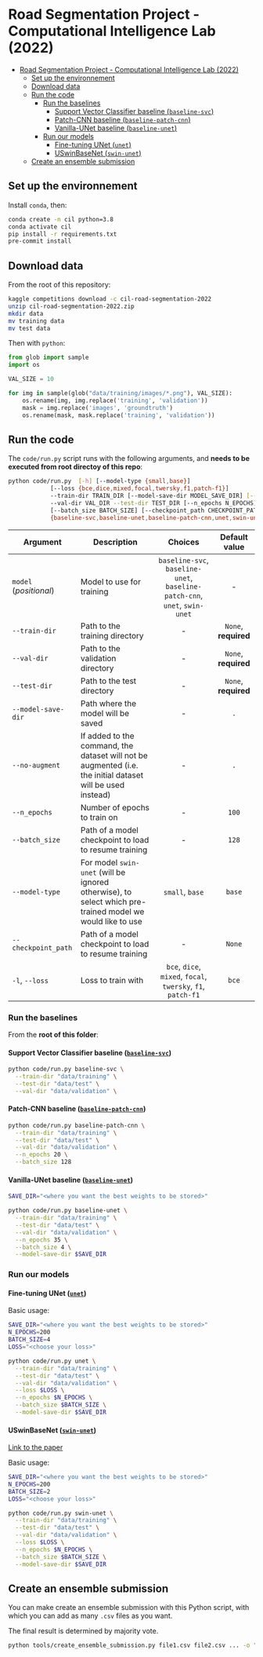 # Road Segmentation Project - Computational Intelligence Lab (2022)

- [Road Segmentation Project - Computational Intelligence Lab (2022)](#road-segmentation-project---computational-intelligence-lab-2022)
	- [Set up the environnement](#set-up-the-environnement)
	- [Download data](#download-data)
	- [Run the code](#run-the-code)
		- [Run the baselines](#run-the-baselines)
			- [Support Vector Classifier baseline (`baseline-svc`)](#support-vector-classifier-baseline-baseline-svc)
			- [Patch-CNN baseline (`baseline-patch-cnn`)](#patch-cnn-baseline-baseline-patch-cnn)
			- [Vanilla-UNet baseline (`baseline-unet`)](#vanilla-unet-baseline-baseline-unet)
		- [Run our models](#run-our-models)
			- [Fine-tuning UNet (`unet`)](#fine-tuning-unet-unet)
			- [USwinBaseNet (`swin-unet`)](#uswinbasenet-swin-unet)
	- [Create an ensemble submission](#create-an-ensemble-submission)

## Set up the environnement

Install `conda`, then:

```bash
conda create -n cil python=3.8
conda activate cil
pip install -r requirements.txt
pre-commit install
```

## Download data

From the root of this repository:

```bash
kaggle competitions download -c cil-road-segmentation-2022
unzip cil-road-segmentation-2022.zip
mkdir data
mv training data
mv test data
```

Then with `python`:

```python
from glob import sample
import os

VAL_SIZE = 10

for img in sample(glob("data/training/images/*.png"), VAL_SIZE):
	os.rename(img, img.replace('training', 'validation'))
	mask = img.replace('images', 'groundtruth')
	os.rename(mask, mask.replace('training', 'validation'))

```

## Run the code

The `code/run.py` script runs with the following arguments, and **needs to be executed from root directoy of this repo**:

```bash
python code/run.py 	[-h] [--model-type {small,base}]
			[--loss {bce,dice,mixed,focal,twersky,f1,patch-f1}]
			--train-dir TRAIN_DIR [--model-save-dir MODEL_SAVE_DIR] [--no-augment]
			--val-dir VAL_DIR --test-dir TEST_DIR [--n_epochs N_EPOCHS]
			[--batch_size BATCH_SIZE] [--checkpoint_path CHECKPOINT_PATH]
			{baseline-svc,baseline-unet,baseline-patch-cnn,unet,swin-unet}
```

| Argument               | Description                                                                                                |                                  Choices                                   |    Default value     |
| ---------------------- | ---------------------------------------------------------------------------------------------------------- | :------------------------------------------------------------------------: | :------------------: |
| `model` (_positional_) | Model to use for training                                                                                  | `baseline-svc`, `baseline-unet`, `baseline-patch-cnn`, `unet`, `swin-unet` |          -           |
| `--train-dir`          | Path to the training directory                                                                             |                                     -                                      | `None`, **required** |
| `--val-dir`            | Path to the validation directory                                                                           |                                     -                                      | `None`, **required** |
| `--test-dir`           | Path to the test directory                                                                                 |                                     -                                      | `None`, **required** |
| `--model-save-dir`     | Path where the model will be saved                                                                         |                                     -                                      |         `.`          |
| `--no-augment`         | If added to the command, the dataset will not be augmented (i.e. the initial dataset will be used instead) |                                     -                                      |         `.`          |
| `--n_epochs`           | Number of epochs to train on                                                                               |                                     -                                      |        `100`         |
| `--batch_size`         | Path of a model checkpoint to load to resume training                                                      |                                     -                                      |        `128`         |
| `--model-type`         | For model `swin-unet` (will be ignored otherwise), to select which pre-trained model we would like to use  |                              `small`, `base`                               |        `base`        |
| `--checkpoint_path`    | Path of a model checkpoint to load to resume training                                                      |                                     -                                      |        `None`        |
| `-l`, `--loss`         | Loss to train with                                                                                         |        `bce`, `dice`, `mixed`, `focal`, `twersky`, `f1`, `patch-f1`        |        `bce`         |

### Run the baselines

From the **root of this folder**:

#### Support Vector Classifier baseline ([`baseline-svc`](code/models/baselines/baseline_svm_classifier.py))

```bash
python code/run.py baseline-svc \
  --train-dir "data/training" \
  --test-dir "data/test" \
  --val-dir "data/validation" \
```

#### Patch-CNN baseline ([`baseline-patch-cnn`](code/models/baselines/baseline_patch_cnn.py))

```bash
python code/run.py baseline-patch-cnn \
  --train-dir "data/training" \
  --test-dir "data/test" \
  --val-dir "data/validation" \
  --n_epochs 20 \
  --batch_size 128
```

#### Vanilla-UNet baseline ([`baseline-unet`](code/models/baselines/baseline_vanilla_unet.py))

```bash
SAVE_DIR="<where you want the best weights to be stored>"

python code/run.py baseline-unet \
  --train-dir "data/training" \
  --test-dir "data/test" \
  --val-dir "data/validation" \
  --n_epochs 35 \
  --batch_size 4 \
  --model-save-dir $SAVE_DIR
```

### Run our models

#### Fine-tuning UNet ([`unet`](code/models/swin_unet.py))

Basic usage:

```bash
SAVE_DIR="<where you want the best weights to be stored>"
N_EPOCHS=200
BATCH_SIZE=4
LOSS="<choose your loss>"

python code/run.py unet \
  --train-dir "data/training" \
  --test-dir "data/test" \
  --val-dir "data/validation" \
  --loss $LOSS \
  --n_epochs $N_EPOCHS \
  --batch_size $BATCH_SIZE \
  --model-save-dir $SAVE_DIR
```

#### USwinBaseNet ([`swin-unet`](code/models/swin_unet.py))

[Link to the paper](Paper%20report.pdf)

Basic usage:

```bash
SAVE_DIR="<where you want the best weights to be stored>"
N_EPOCHS=200
BATCH_SIZE=2
LOSS="<choose your loss>"

python code/run.py swin-unet \
  --train-dir "data/training" \
  --test-dir "data/test" \
  --val-dir "data/validation" \
  --loss $LOSS \
  --n_epochs $N_EPOCHS \
  --batch_size $BATCH_SIZE \
  --model-save-dir $SAVE_DIR
```

## Create an ensemble submission

You can make create an ensemble submission with this Python script, with which you can add as many `.csv` files as you want.

The final result is determined by majority vote.

```bash
python tools/create_ensemble_submission.py file1.csv file2.csv ... -o "submission/ensemble.csv"
```
